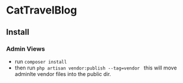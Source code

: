 # CatTravelBlog

## Install
### Admin Views
* run `composer install`
* then run `php artisan vendor:publish --tag=vendor `
this will move adminlte vendor files into the public dir.